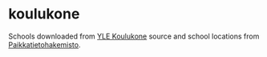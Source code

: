 # koulukone

Schools downloaded from [YLE Koulukone](https://yle.fi/a/74-20018233) source and school locations from [Paikkatietohakemisto](https://www.paikkatietohakemisto.fi/geonetwork/srv/fin/catalog.search#/metadata/6a8b4061-7a48-4667-bbdb-13952726c79f).

